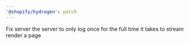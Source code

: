 ```yaml
---
'@shopify/hydrogen': patch
---
```


Fix server the server to only log once for the full time it takes to stream render a page
